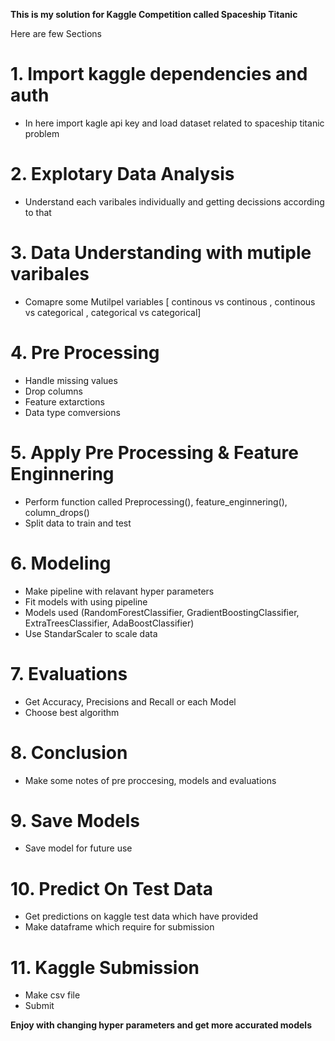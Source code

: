 **This is my solution for Kaggle Competition called Spaceship Titanic**

Here are few Sections

# 1. Import kaggle dependencies and auth

- In here import kagle api key and load dataset related to spaceship titanic problem

# 2. Explotary Data Analysis

- Understand each varibales individually and getting decissions according to that

# 3. Data Understanding with mutiple varibales

- Comapre some Mutilpel variables [ continous vs continous , continous vs categorical , categorical vs categorical]
   
# 4. Pre Processing

- Handle missing values
- Drop columns
- Feature extarctions
- Data type comversions

# 5. Apply Pre Processing & Feature Enginnering

- Perform function called Preprocessing(), feature_enginnering(), column_drops()
- Split data to train and test 

# 6. Modeling

- Make pipeline with relavant hyper parameters
- Fit models with using pipeline 
- Models used (RandomForestClassifier, GradientBoostingClassifier, ExtraTreesClassifier, AdaBoostClassifier)
- Use StandarScaler to scale data

# 7. Evaluations

- Get Accuracy, Precisions and Recall or each Model
- Choose best algorithm 

# 8. Conclusion

- Make some notes of pre proccesing, models and evaluations

# 9. Save Models

- Save model for future use

# 10. Predict On Test Data

- Get predictions on kaggle test data which have provided
- Make dataframe which require for submission

# 11. Kaggle Submission

- Make csv file 
- Submit


**Enjoy with changing hyper parameters and get more accurated models**
